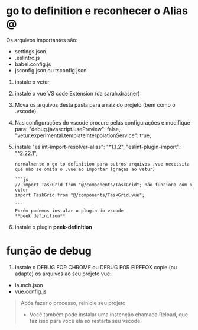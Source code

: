 # go to definition e reconhecer o Alias @

Os arquivos importantes são:

- settings.json
- .eslintrc.js
- babel.config.js
- jsconfig.json ou tsconfig.json

1.  instale o vetur
2.  instale o vue VS code Extension (da sarah.drasner)
3.  Mova os arquivos desta pasta para a raiz do projeto (bem como o .vscode)
4.  Nas configurações do vscode procure pelas configurações e modifique para:
    "debug.javascript.usePreview": false,
    "vetur.experimental.templateInterpolationService": true,

5.  instale
    "eslint-import-resolver-alias": "^1.1.2",
    "eslint-plugin-import": "^2.22.1",

        normalmente o go to definition para outros arquivos .vue necessita que não se omita o .vue ao importar (graças ao vetur)

        ```js
        // import TaskGrid from "@/components/TaskGrid"; não funciona com o vetur
        import TaskGrid from "@/components/TaskGrid.vue";

        ```
        Porém podemos instalar o plugin do vscode
        **peek definition**

6.  instale o plugin **peek-definition**

# função de debug

1. Instale o DEBUG FOR CHROME ou DEBUG FOR FIREFOX
   copie (ou adapte) os arquivos ao seu projeto vue:

- launch.json
- vue.config.js


> Após fazer o processo, reinicie seu projeto  
> * Você também pode instalar uma instenção chamada Reload, que faz isso para você ela só restarta seu vscode. 